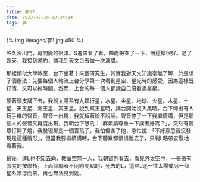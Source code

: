 ```yaml
---
title: 夢57
date: 2023-02-16 20:24:24
tags: 夢
---
```


{% img /images/夢1.jpg 450 %}

許久沒出門，房間變的很暗。S進來看了看，四處檢查了一下，說這樣很好。過了幾天，我接到邀約，請我到天文台去做一次演講。

那裡類似大學教室，台下坐著十來個研究生，其實我對天文知識毫無了解，於是想了個辦法：先要每個人輪流上台分享第一次看到星空、星光時的感受，因為這樣既抒情，又可以拖時間。然而，上台的每一個人都說自己沒看過星星。

<!-- more -->

硬著頭皮講下去，我說太陽系有九顆行星，水星、金星、地球、火星、木星、土星、天王星、海王星、冥王星。說到冥王星時，講台開始沒入黑暗，台下傳出有人玩手機的聲音，聲音一出現，我就板著臉不說話。聲音停了一下我繼續講，但是那惱人的聲音又再度出現，我朝台下怒吼：「麻煩請尊重一下講者好嗎？」，突然有聽眾打開了燈，我發現那是一個盲孩子，我怕傷害了他，急忙說：「不好意思我沒發現是這種情形」，但當我要繼續講時，台下聽眾都憤憤離去了，只剩L略帶安慰地看著我。

最後，連L也不知去向，教室空無一人，我朝窗外看去，看見外太空中，一張張有弧度的按摩椅，上面仰躺著不同時間點的，死去的L，這些L逐一往太陽或另一個星系漂浮而去，再也無法見到她。